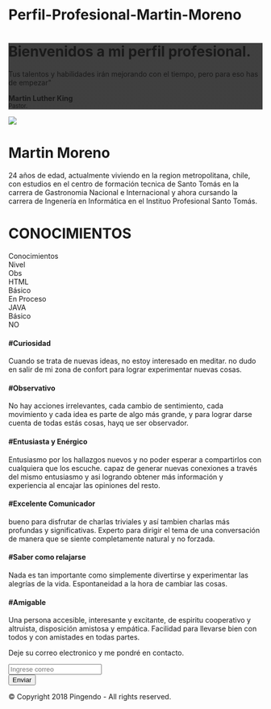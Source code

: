 # Perfil-Profesional-Martin-Moreno
<!DOCTYPE html>
<html lang="es-ES">

<head>
  <meta charset="utf-8">
  <meta name="viewport" content="width=device-width, initial-scale=1">
  <link rel="stylesheet" href="https://cdnjs.cloudflare.com/ajax/libs/font-awesome/4.7.0/css/font-awesome.min.css" type="text/css">
  <link rel="stylesheet" href="theme.css" type="text/css">
</head>

<body>
  <div class="py-5 text-white" style="background-image: linear-gradient(to bottom, rgba(0, 0, 0, .75), rgba(0, 0, 0, .75)), url(https://static.pingendo.com/cover-bubble-dark.svg);  background-position: center center, center center;  background-size: cover, cover;  background-repeat: repeat, repeat;">
    <div class="container">
      <div class="row">
        <div class="col-md-12">
          <h1 class="display-4">Bienvenidos a mi perfil profesional.</h1>
        </div>
      </div>
      <div class="row">
        <div class="p-3 col-md-8 col-lg-6 ml-auto text-right text-white">
          <p class="lead">Tus talentos y habilidades irán mejorando con el tiempo, pero para eso has de empezar"</p>
          <p><b>Martin Luther King</b><br><small>Pastor.</small></p>
        </div>
      </div>
    </div>
  </div>
  <div class="py-5">
    <div class="container">
      <div class="row">
        <div class="col-lg-6 order-2 order-lg-1 p-0" style=""><img class="img-fluid d-block rounded-circle" src="https://scontent.fscl14-1.fna.fbcdn.net/v/t1.6435-9/97472364_10224244284161511_5325303119649701888_n.jpg?_nc_cat=101&amp;ccb=1-3&amp;_nc_sid=174925&amp;_nc_ohc=xi1DeOIOcWkAX_7iZg6&amp;_nc_ht=scontent.fscl14-1.fna&amp;oh=e0823e8d0f7469cb7d5441d5b45558ad&amp;oe=60C97340"></div>
        <div class="px-5 col-lg-6 d-flex flex-column align-items-start justify-content-center order-1 order-lg-2" style="">
          <h1>Martin Moreno</h1>
          <p class="mb-3">24 años de edad, actualmente viviendo en la region metropolitana, chile, con estudios en el centro de formación tecnica de Santo Tomás en la carrera de Gastronomia Nacional e Internacional y ahora cursando la carrera de Ingenería en Informática en el Instituo Profesional Santo Tomás. </p>
        </div>
      </div>
    </div>
  </div>
  <div class="py-5" style="">
    <div class="container">
      <div class="row">
        <div class="col-md-12">
          <h1 class="text-center">CONOCIMIENTOS</h1>
        </div>
      </div>
    </div>
  </div>
  <div class="text-center text-uppercase p-3 py-2 pl-5 bg-dark" style="">
    <div class="container text-center">
      <div class="row text-center">
        <div class="text-center text-uppercase border-dark m-2 border col-md-3 bg-info" style="">Conocimientos</div>
        <div class="m-2 text-center text-uppercase border border-dark col-md-3 bg-info">Nivel</div>
        <div class="m-2 text-center text-uppercase border border-dark col-md-3 bg-info">Obs</div>
        <div class="m-2 text-center text-uppercase border border-dark col-md-3 bg-info" style="">HTML</div>
        <div class="text-center text-uppercase border-dark border m-2 col-md-3 bg-info">Básico</div>
        <div class="text-center text-uppercase m-2 border-dark border col-md-3 bg-info" style="">En Proceso</div>
        <div class="col-md-3 text-center text-uppercase m-2 border-dark border bg-info" style="">JAVA</div>
        <div class="col-md-3 text-center text-uppercase border-dark border m-2 bg-info" style="">Básico</div>
        <div class="col-md-3 text-center text-uppercase m-2 border border-dark bg-info">NO</div>
      </div>
    </div>
  </div>
  <div class="py-3 text-center" style="">
    <div class="container">
      <div class="row">
        <div class="col-lg-4 col-md-6 p-4">
          <h4> <b>#Curiosidad</b> </h4>
          <p>Cuando se trata de nuevas ideas, no estoy interesado en meditar. no dudo en salir de mi zona de confort para lograr experimentar nuevas cosas. </p>
        </div>
        <div class="col-lg-4 col-md-6 p-4">
          <h4> <b>#Observativo</b> </h4>
          <p>No hay acciones irrelevantes, cada cambio de sentimiento, cada movimiento y cada idea es parte de algo más grande, y para lograr darse cuenta de todas estás cosas, hayq ue ser observador.</p>
        </div>
        <div class="col-lg-4 col-md-6 p-4">
          <h4> <b>#Entusiasta y Enérgico</b> </h4>
          <p>Entusiasmo por los hallazgos nuevos y no poder esperar a compartirlos con cualquiera que los escuche. capaz de generar nuevas conexiones a través del mismo entusiasmo y asi logrando obtener más información y experiencia al encajar las opiniones del resto.</p>
        </div>
        <div class="col-lg-4 col-md-6 p-4">
          <h4> <b>#Excelente Comunicador</b> </h4>
          <p>bueno para disfrutar de charlas triviales y así tambien charlas más profundas y significativas. Experto para dirigir el tema de una conversación de manera que se siente completamente natural y no forzada.</p>
        </div>
        <div class="col-lg-4 col-md-6 p-4">
          <h4> <b>#Saber como relajarse</b> </h4>
          <p>Nada es tan importante como simplemente divertirse y experimentar las alegrías de la vida. Espontaneidad a la hora de cambiar las cosas.</p>
        </div>
        <div class="col-lg-4 col-md-6 p-4">
          <h4> <b>#Amigable</b> </h4>
          <p>Una persona accesible, interesante y excitante, de espiritu cooperativo y altruista, disposición amistosa y empática. Facilidad para llevarse bien con todos y con amistades en todas partes.</p>
        </div>
      </div>
    </div>
  </div>
  <div class="py-5 border border-dark bg-info" >
    <div class="container">
      <div class="row">
        <div class="col-md-12">
          <p class="lead">Deje su correo electronico y me pondré en contacto.</p>
          <form class="form-inline" action="contactoEnviado.html" form="" method="get">
            <div class="form-group"> <input type="email" class="form-control" placeholder="Ingrese correo"> </div> <button type="submit" class="btn btn-primary ml-3">Enviar</button>
          </form>
        </div>
      </div>
      <div class="row">
        <div class="col-md-12 mt-3 text-center">
          <p>© Copyright 2018 Pingendo - All rights reserved.</p>
        </div>
      </div>
    </div>
  </div>
  <script src="https://code.jquery.com/jquery-3.3.1.slim.min.js" integrity="sha384-q8i/X+965DzO0rT7abK41JStQIAqVgRVzpbzo5smXKp4YfRvH+8abtTE1Pi6jizo" crossorigin="anonymous" style=""></script>
  <script src="https://cdnjs.cloudflare.com/ajax/libs/popper.js/1.14.3/umd/popper.min.js" integrity="sha384-ZMP7rVo3mIykV+2+9J3UJ46jBk0WLaUAdn689aCwoqbBJiSnjAK/l8WvCWPIPm49" crossorigin="anonymous"></script>
  <script src="https://stackpath.bootstrapcdn.com/bootstrap/4.3.1/js/bootstrap.min.js" integrity="sha384-JjSmVgyd0p3pXB1rRibZUAYoIIy6OrQ6VrjIEaFf/nJGzIxFDsf4x0xIM+B07jRM" crossorigin="anonymous"></script>
  
</body>

</html>
